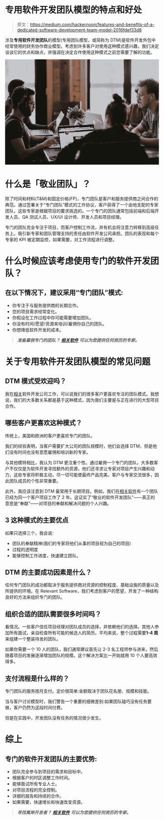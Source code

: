 # 专用软件开发团队模型的特点和好处

> 原文：<https://medium.com/hackernoon/features-and-benefits-of-a-dedicated-software-development-team-model-2016fdef33d8>

涉及**专用软件开发团队**的模型(专用团队模型，或简称为 DTM)是软件开发外包中经常使用的财务协作商业模型。考虑到许多客户对使用这种模式感兴趣，我们决定谈谈它的优点和缺点，并强调在决定合作使用这种模式之前您需要了解的功能。

![](img/4a582f7d4e207558da825a7f5a8dea25.png)

# 什么是「敬业团队」？

除了时间和材料(T&M)和固定价格(FP)，专门团队是客户和服务提供商之间合作的典范。通过签署关于“专门团队”模式的工作协议，客户获得了一个由他支配的专家团队，这些专家是根据项目的要求挑选的。一个专门的团队通常包括前端和后端开发人员、QA 测试人员、UX/UI 设计师、开发人员和项目经理。

专门的团队完全专注于项目，而客户控制工作流，并有机会将注意力转移到高级任务上。吸引新专家和团队管理支持的责任由软件开发公司承担。团队的表现和每个专家的 KPI 被定期监控，如果需要，对工作流程进行调整。

# 什么时候应该考虑使用专门的软件开发团队？

## 在以下情况下，建议采用“专门团队”模式:

*   你专注于与服务提供商的长期合作。
*   您的项目需求经常变化。
*   你假设在工作过程中你可能需要增加团队。
*   你没有时间/愿望/资源来培训/雇佣你自己的团队。
*   你想降低软件开发的成本。

> ***准备雇佣专门的团队？*** [***相关软件***](https://relevant.software/) ***可以为您提供任何资历的专家。***

# 关于专用软件开发团队模型的常见问题

## DTM 模式受欢迎吗？

我在[相关](https://relevant.software)软件开发公司工作，可以说我们的很多客户更喜欢专注的团队模式。我想说，我们的大多数关系都是基于这种模式，因为我们主要是与正在进行的大型项目合作。

## 哪些客户更喜欢这种模式？

传统上，美国和欧洲的客户更喜欢专门的团队。

我们的经验表明，当客户需要扩大公司的团队规模时，他们会选择 DTM，但是他们没有时间也没有意愿雇佣和培训新的专家。

与其他模特相比，我认为 DTM 更注重个性。通过雇佣一个专门的团队，大多数客户不仅仅是为软件开发寻找额外的资源，他们还寻求让专家对项目产生兴趣和动力，这些专家将积极主动，尽一切可能使最终产品完美。客户与专家交流很多，因此团队成员的个性非常重要。

此外，我应该注意到 DTM 最常用于长期项目。例如，我们在[相关软件](https://relevant.software)有一个团队已经为同一个客户项目工作了 2 年。这证实了“敬业的软件开发团队”——真正的意思是“奉献”——对项目的奉献和解决问题的个人兴趣。

## 3 这种模式的主要优点

如果只选择三个，我会说:

*   团队的奉献精神(我们的专家将他们从事的项目视为自己的项目)
*   过程的透明度
*   能够控制工作进度，快速建立团队。

## DTM 的主要成功因素是什么？

任何专门团队的成功都取决于服务提供商对资源的控制程度、基础设施的质量以及所提供的环境。在 Relevant Software，我们考虑到客户的愿望，开发了一种结构良好的方法来组织专门的团队。

## 组织合适的团队需要很多时间吗？

看情况。一些客户信任项目经理对团队成员的选择，并依赖他们的选择。其他人参加所有面试，亲自检查所有可能的候选人的简历。平均来说，整个过程需要**1-4 周**来组建一个整装待发的团队。

如果你需要一个 10 人的团队，我们通常建议首先让 2-3 名工程师参与进来，然后随着项目的发展逐渐增加团队的规模。这个解决方案比一开始就用 10 个人要高效得多。

## 支付流程是什么样的？

专门团队的服务按月支付。定价很简单:金额取决于团队花名册、规模和技能。

当与客户讨论模型时，我们警告一个重要的细微差别:如果团队碰巧没有任务要做，客户仍然为这段时间付费。

但是在实践中，开发团队没有任务的情况很少发生。

# 综上

## 专门的软件开发团队的主要优势:

*   团队完全参与到项目的需求和目标中。
*   根据客户的时区调整工作时间。
*   能够面试所有专业人士。
*   对项目流程的完全控制。
*   详细的报告和持续的合作。
*   如果需要，快速增长和快速改变资源。

> ***寻找离岸开发者？*** [***相关软件***](https://relevant.software/) ***可以为您提供任何资历的专家。***